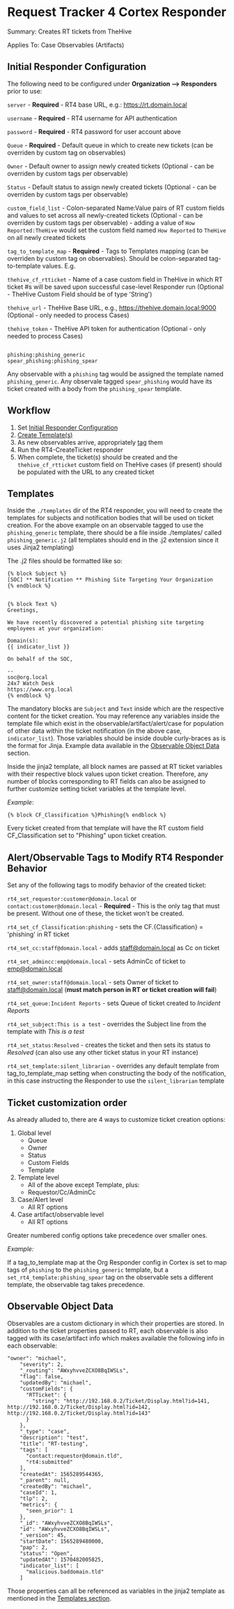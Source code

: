 # Request Tracker 4 Cortex Responder
Summary: Creates RT tickets from TheHive

Applies To: Case Observables (Artifacts)

## Initial Responder Configuration

The following need to be configured under **Organization --> Responders** prior to use:

`server` - **Required** - RT4 base URL, e.g.: https://rt.domain.local

`username` - **Required** - RT4 username for API authentication

`password` - **Required** - RT4 password for user account above

`Queue` - **Required** - Default queue in which to create new tickets (can be overriden by custom tag on observables)

`Owner` - Default owner to assign newly created tickets (Optional - can be overriden by custom tags per observable)

`Status` - Default status to assign newly created tickets (Optional - can be overriden by custom tags per observable)

`custom_field_list` - Colon-separated Name:Value pairs of RT custom fields and values to set across all newly-created tickets (Optional - can be overriden by custom tags per observable) - adding a value of `How Reported:TheHive` would set the custom field named `How Reported` to `TheHive` on all newly created tickets

`tag_to_template_map` - **Required** - Tags to Templates mapping (can be overriden by custom tag on observables). Should be colon-separated tag-to-template values. E.g.

`thehive_cf_rtticket` - Name of a case custom field in TheHive in which RT ticket #s will be saved upon successful case-level Responder run (Optional - TheHive Custom Field should be of type 'String')

`thehive_url` - TheHive Base URL, e.g., https://thehive.domain.local:9000 (Optional - only needed to process Cases)

`thehive_token` - TheHive API token for authentication (Optional - only needed to process Cases)

```

phishing:phishing_generic
spear_phishing:phishing_spear

```

Any observable with a `phishing` tag would be assigned the template named `phishing_generic`. Any observale tagged `spear_phishing` would have its ticket created with a body from the `phishing_spear` template.

## Workflow

1. Set [Initial Responder Configuration](#Initial-Responder-Configuration)
2. [Create Template(s)](#Templates)
3. As new observables arrive, appropriately [tag](#Alert/Observable-Tags-to-Modify-RT4-Responder-Behavior) them
4. Run the RT4-CreateTicket responder
5. When complete, the ticket(s) should be created and the `thehive_cf_rtticket` custom field on TheHive cases (if present) should be populated with the URL to any created ticket

## Templates

Inside the `./templates` dir of the RT4 responder, you will need to create the templates for subjects and notification bodies that will be used on ticket creation. For the above example on an observable tagged to use the `phishing_generic` template, there should be a file inside ./templates/ called `phishing_generic.j2` (all templates should end in the .j2 extension since it uses Jinja2 templating)

The .j2 files should be formatted like so:

```
{% block Subject %}
[SOC] ** Notification ** Phishing Site Targeting Your Organization
{% endblock %}


{% block Text %}
Greetings,

We have recently discovered a potential phishing site targeting employees at your organization:

Domain(s):
{{ indicator_list }}

On behalf of the SOC,

--
soc@org.local
24x7 Watch Desk
https://www.org.local
{% endblock %}

```

The mandatory blocks are `Subject` and `Text` inside which are the respective content for the ticket creation. You may reference any variables inside the template file which exist in the observable/artifact/alert/case for population of other data within the ticket notification (in the above case, ``indicator_list``). Those variables should be inside double curly-braces as is the format for Jinja. Example data available in the [Observable Object Data](#Observable-Object-Data) section.

Inside the jinja2 template, all block names are passed at RT ticket variables with their respective block values upon ticket creation. Therefore, any number of blocks corresponding to RT fields can also be assigned to further customize setting ticket variables at the template level.

*Example*: 

`{% block CF_Classification %}Phishing{% endblock %}`

Every ticket created from that template will have the RT custom field CF_Classification set to "Phishing" upon ticket creation.

## Alert/Observable Tags to Modify RT4 Responder Behavior

Set any of the following tags to modify behavior of the created ticket:

`rt4_set_requestor:customer@domain.local` or `contact:customer@domain.local` - **Required** - This is the only tag that must be present. Without one of these, the ticket won't be created.

`rt4_set_cf_Classification:phishing` - sets the CF.{Classification} = 'phishing' in RT ticket

`rt4_set_cc:staff@domain.local` - adds staff@domain.local as Cc on ticket

`rt4_set_admincc:emp@domain.local` - sets AdminCc of ticket to emp@domain.local

`rt4_set_owner:staff@domain.local` - sets Owner of ticket to staff@domain.local (**must match person in RT or ticket creation will fail**)

`rt4_set_queue:Incident Reports` - sets Queue of ticket created to _Incident Reports_

`rt4_set_subject:This is a test` - overrides the Subject line from the template with _This is a test_

`rt4_set_status:Resolved` - creates the ticket and then sets its status to _Resolved_ (can also use any other ticket status in your RT instance)

`rt4_set_template:silent_librarian` - overrides any default template from tag_to_template_map setting when constructing the body of the notification, in this case instructing the Responder to use the `silent_librarian` template

## Ticket customization order

As already alluded to, there are 4 ways to customize ticket creation options:

1. Global level
   - Queue
   - Owner
   - Status
   - Custom Fields
   - Template 
2. Template level
   - All of the above except Template, plus:
   - Requestor/Cc/AdminCc
3. Case/Alert level
   - All RT options
4. Case artifact/observable level
   - All RT options

Greater numbered config options take precedence over smaller ones.

*Example:*

If a tag_to_template map at the Org Responder config in Cortex is set to map tags of `phishing` to the `phishing_generic` template, but a `set_rt4_template:phishing_spear` tag on the observable sets a different template, the observable tag takes precedence.

## Observable Object Data

Observables are a custom dictionary in which their properties are stored. In addition to the ticket properties passed to RT, each observable is also tagged with its case/artifact info which makes available the following info in each observable:

```
"owner": "michael",
    "severity": 2,
    "_routing": "AWxyhvveZCXO8BqIWSLs",
    "flag": false,
    "updatedBy": "michael",
    "customFields": {
      "RTTicket": {
        "string": "http://192.168.0.2/Ticket/Display.html?id=141, http://192.168.0.2/Ticket/Display.html?id=142, http://192.168.0.2/Ticket/Display.html?id=143"
      }
    },
    "_type": "case",
    "description": "test",
    "title": "RT-testing",
    "tags": [
      "contact:requestor@domain.tld",
      "rt4:submitted"
    ],
    "createdAt": 1565289544365,
    "_parent": null,
    "createdBy": "michael",
    "caseId": 1,
    "tlp": 2,
    "metrics": {
      "seen_prior": 1
    },
    "_id": "AWxyhvveZCXO8BqIWSLs",
    "id": "AWxyhvveZCXO8BqIWSLs",
    "_version": 45,
    "startDate": 1565289480000,
    "pap": 2,
    "status": "Open",
    "updatedAt": 1570482005825,
    "indicator_list": [
      "malicious.baddomain.tld"
    ]
```
Those properties can all be referenced as variables in the jinja2 template as mentioned in the [Templates section](#Templates).